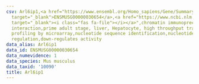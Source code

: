 ```yaml
---
csv: Arl6ip1,<a href="https://www.ensembl.org/Homo_sapiens/Gene/Summary?db=core;g=ENSMUSG00000030654"
  target="_blank">ENSMUSG00000030654</a>,<a href="https://www.ncbi.nlm.nih.gov/pubmed/23834426"
  target="_blank"><i class="fas fa-file"></i></a>",chromatin immunoprecipitation assay,direct
  interaction,prime adult stage, liver, Hepatocyte, high throughput transcription
  profiling by microarray,nucleotide sequence identification,nucleotide sequence identification,transcriptional
  regulation,down-regulates activity
data_alias: Arl6ip1
data_id: ENSMUSG00000030654
data_numevidence: 1
data_species: Mus musculus
data_taxid: '10090'
title: Arl6ip1
---
```

